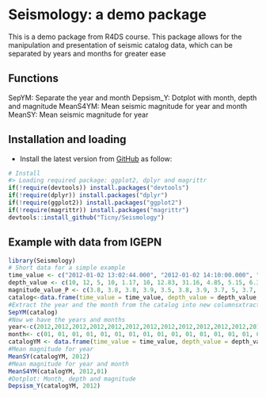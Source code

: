 Seismology: a demo package
===============================================

This is a demo package from R4DS course.
This package allows for the manipulation and presentation of seismic catalog data, which can be separated by years and months for greater ease

Functions
---------
SepYM:	Separate the year and month
Depsism_Y:	Dotplot with month, depth and magnitude
MeanS4YM:	Mean seismic magnitude for year and month
MeanSY:	Mean seismic magnitude for year


Installation and loading
------------------------

-   Install the latest version from [GitHub](https://github.com/Ticny/Seismology) as follow:

```r
# Install
#> Loading required package: ggplot2, dplyr and magrittr
if(!require(devtools)) install.packages("devtools")
if(!require(dplyr)) install.packages("dplyr")
if(!require(ggplot2)) install.packages("ggplot2")
if(!require(magrittr)) install.packages("magrittr")
devtools::install_github("Ticny/Seismology")
```

Example with data from IGEPN
------------

```r
library(Seismology)
# Short data for a simple example
time_value <- c("2012-01-02 13:02:44.000", "2012-01-02 14:10:00.000", "2012-01-05 01:18:17.000", "2012-01-05 08:43:48.000", "2012-01-05 12:22:12.000", "2012-01-06 02:16:44.000", "2012-01-06 12:20:20.000", "2012-01-08 19:40:29.000", "2012-01-10 18:07:09.000", "2012-01-10 20:54:32.000", "2012-01-12 06:58:55.000", "2012-01-13 20:29:41.000", "2012-01-15 08:22:50.000", "2012-01-15 23:29:17.000", "2012-01-16 11:53:13.000", "2012-01-19 09:47:44.000", "2012-01-19 10:18:02.000", "2012-01-19 10:59:46.000", "2012-01-21 17:11:50.000", "2012-01-22 04:21:59.000", "2012-01-26 19:01:08.000", "2012-01-27 17:28:35.000", "2012-02-01 21:01:28.000", "2012-02-02 08:10:01.000", "2012-02-05 06:13:33.000", "2012-02-05 18:57:42.000", "2012-02-06 17:59:50.000", "2012-02-07 00:59:48.000", "2012-02-07 02:31:22.000", "2012-02-07 04:55:46.000", "2012-02-08 10:54:42.000", "2012-02-09 08:02:20.000", "2012-02-11 02:36:54.000", "2012-02-15 03:46:31.000", "2012-02-18 07:23:27.000", "2012-02-18 07:58:53.000", "2012-02-19 21:16:38.000", "2012-02-20 12:44:47.000", "2012-02-23 22:28:32.000", "2012-02-24 02:56:46.000", "2012-02-26 08:11:47.000", "2012-03-01 03:09:53.000", "2012-03-03 11:10:36.000", "2012-03-05 21:58:26.000", "2012-03-06 18:14:11.000")
depth_value <- c(10, 12, 5, 10, 1.17, 10, 12.83, 31.16, 4.85, 5.15, 6.34, 16.77, 12, 22, 8.9, 12, 30.25, 12, 10, 5.6, 12, 5.8, 10, 19.55, 3.71, 12, 12, 6, 10, 12, 23.21, 25.76, 10, 12, 18.07, 12, 35.36, 12, 12, 136.2, 12, 12, 13.04, 12, 65.42)
magnitude_value_P <- c(3.8, 3.8, 3.8, 3.9, 3.5, 3.8, 3.9, 3.7, 5, 3.7, 4.4, 3.8, 3.6, 4.8, 4.2, 3.6, 5.5, 4.1, 4.2, 3.7, 4, 3.7, 3.7, 3.5, 3.8, 4, 4.3, 4.2, 3.6, 3.8, 5.9, 4, 4.4, 3.7, 4.3, 4.1, 3.8, 3.6, 4.2, 4.9, 3.6, 3.7, 3.8, 3.7, 4.6)
catalog<-data.frame(time_value = time_value, depth_value = depth_value, magnitude_value_P = magnitude_value_P)
#Extract the year and the month from the catalog into new columnsxtract the year and the month from the catalog
SepYM(catalog)
#Now we have the years and months
year<-c(2012,2012,2012,2012,2012,2012,2012,2012,2012,2012,2012,2012,2012,2012,2012,2012,2012,2012,2012,2012,2012,2012,2012,2012,2012,2012,2012,2012,2012,2012,2012,2012,2012,2012,2012,2012,2012,2012,2012,2012,2012,2012,2012,2012,2012)
month<- c(01, 01, 01, 01, 01, 01, 01, 01, 01, 01, 01, 01, 01, 01, 01, 01, 01, 01, 01, 01, 01, 01, 02, 02, 02, 02, 02, 02, 02, 02, 02, 02, 02, 02, 02, 02, 02, 02, 02, 02, 02, 03, 03, 03, 03)
catalogYM <- data.frame(time_value = time_value, depth_value = depth_value, magnitude_value_P = magnitude_value_P, year=year, month=month)
#Mean magnitude for year
MeanSY(catalogYM, 2012)
#Mean magnitude for year and month
MeanS4YM(catalogYM, 2012,01)  
#Dotplot: Month, depth and magnitude
Depsism_Y(catalogYM, 2012)
```
